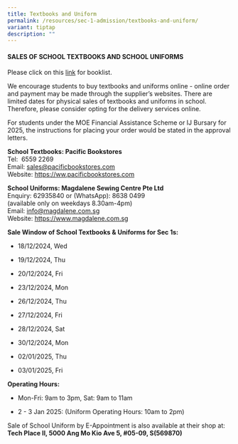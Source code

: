 ```yaml
---
title: Textbooks and Uniform
permalink: /resources/sec-1-admission/textbooks-and-uniform/
variant: tiptap
description: ""
---
```

<h4><strong>SALES OF SCHOOL TEXTBOOKS AND SCHOOL UNIFORMS</strong></h4>
<p>Please click on this <a href="https://www.chijsec.edu.sg/resources/parents/booklist/" rel="noopener noreferrer nofollow" target="_blank">link</a> for
booklist.</p>
<p>We encourage students to buy textbooks and uniforms online - online order
and payment may be made through the supplier’s websites. There are limited
dates for physical sales of textbooks and uniforms in school. Therefore,
please consider opting for the delivery services online.</p>
<p>For students under the MOE Financial Assistance Scheme or IJ Bursary for
2025, the instructions for placing your order would be stated in the approval
letters.</p>
<p><strong>School Textbooks: Pacific Bookstores </strong>
<br>Tel:&nbsp; 6559 2269
<br>Email: <a href="mailto:sales@pacificbookstores.com" rel="noopener noreferrer nofollow" target="_blank">sales@pacificbookstores.com</a>
<br>Website: <a href="https://www.pacificbookstores.com" rel="noopener noreferrer nofollow" target="_blank">https://ww.pacificbookstores.com</a>
</p>
<p><strong>School Uniforms: Magdalene Sewing Centre Pte Ltd </strong>
<br>Enquiry: 62935840 or (WhatsApp): 8638 0499
<br>(available only on weekdays 8.30am-4pm)
<br>Email: <a href="mailto:info@magdalene.com.sg" rel="noopener noreferrer nofollow" target="_blank">info@magdalene.com.sg</a>
<br>Website: <a href="https://www.magdalene.com.sg" rel="noopener noreferrer nofollow" target="_blank">https://www.magdalene.com.sg</a>
</p>
<p><strong>Sale Window of School Textbooks &amp; Uniforms for Sec 1s:&nbsp;</strong>
</p>
<ul data-tight="true" class="tight">
<li>
<p>18/12/2024, Wed</p>
</li>
<li>
<p>19/12/2024, Thu</p>
</li>
<li>
<p>20/12/2024, Fri</p>
</li>
<li>
<p>23/12/2024, Mon</p>
</li>
<li>
<p>26/12/2024, Thu</p>
</li>
<li>
<p>27/12/2024, Fri</p>
</li>
<li>
<p>28/12/2024, Sat</p>
</li>
<li>
<p>30/12/2024, Mon</p>
</li>
<li>
<p>02/01/2025, Thu</p>
</li>
<li>
<p>03/01/2025, Fri</p>
<p></p>
</li>
</ul>
<p><strong>Operating Hours:</strong>
</p>
<ul data-tight="true" class="tight">
<li>
<p>Mon-Fri: 9am to 3pm, Sat: 9am to 11am</p>
</li>
<li>
<p>2 - 3 Jan 2025: (Uniform Operating Hours: 10am to 2pm)</p>
</li>
</ul>
<p>Sale of School Uniform by E-Appointment is also available at their shop
at: <strong>Tech Place II, 5000 Ang Mo Kio Ave 5, #05-09, S(569870)</strong>
</p>